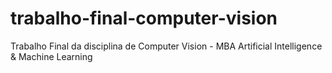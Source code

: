 # trabalho-final-computer-vision
Trabalho Final da disciplina de Computer Vision - MBA Artificial Intelligence &amp; Machine Learning
